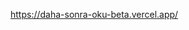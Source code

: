 https://daha-sonra-oku-beta.vercel.app/

<!-- Butonların data niteliklerindeki verilere erişmek için iki şeyi unutmayın:

    1. Bu nitelikler, oluşturduğunuz onClick olay işleyicisine otomatik olarak bir argüman olarak aktarılacak olan olay nesnesinin target.dataset özelliğinin içinde yer alır.

    2. Bir data attribute adındaki tire ile ayrılmış öğeler camelCase'e dönüştürülür (örneğin, data-some-name="example" event.target.dataset.someName aracılığıyla erişilir).

Bozuk olan fonksiyonda neyin yanlış olduğuna dair bir ipucu bulmak için *çalışan* diğer üç fonksiyona bakın. Hepsi bozuk olanın yapamadığı neyi yapıyor?

Bu arada bahsettiğim React dokümantasyonu şu sayfadır: https://react.dev/learn/updating-arrays-in-state



 -->
